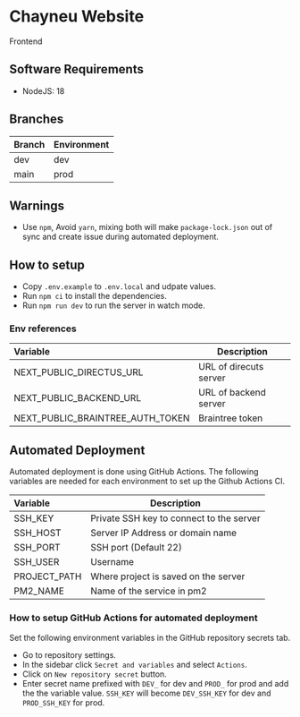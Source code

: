# Chayneu Website

Frontend

## Software Requirements

- NodeJS: 18

## Branches

| Branch | Environment |
| :----- | ----------- |
| dev    | dev         |
| main   | prod        |

## Warnings

- Use `npm`, Avoid `yarn`, mixing both will make `package-lock.json` out of sync and create issue during automated deployment.

## How to setup

- Copy `.env.example` to `.env.local` and udpate values.
- Run `npm ci` to install the dependencies.
- Run `npm run dev` to run the server in watch mode.

### Env references

| Variable                         | Description                  |
| :------------------------------- | ---------------------------- |
| NEXT_PUBLIC_DIRECTUS_URL         | URL of direcuts server       |
| NEXT_PUBLIC_BACKEND_URL          | URL of backend server        |
| NEXT_PUBLIC_BRAINTREE_AUTH_TOKEN | Braintree token              |

## Automated Deployment

Automated deployment is done using GitHub Actions. The following variables
are needed for each environment to set up the Github Actions CI.

| Variable     | Description                              |
| :----------- | ---------------------------------------- |
| SSH_KEY      | Private SSH key to connect to the server |
| SSH_HOST     | Server IP Address or domain name         |
| SSH_PORT     | SSH port (Default 22)                    |
| SSH_USER     | Username                                 |
| PROJECT_PATH | Where project is saved on the server     |
| PM2_NAME     | Name of the service in pm2               |

### How to setup GitHub Actions for automated deployment

Set the following environment variables in the GitHub repository secrets tab.

- Go to repository settings.
- In the sidebar click `Secret and variables` and select `Actions`.
- Click on `New repository secret` button.
- Enter secret name prefixed with `DEV_` for dev and `PROD_` for prod and
add the the variable value. `SSH_KEY` will become `DEV_SSH_KEY` for dev and
`PROD_SSH_KEY` for prod.
